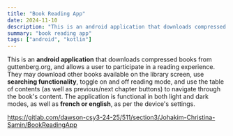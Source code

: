 ```yaml
---
title: "Book Reading App"
date: 2024-11-10
description: "This is an android application that downloads compressed books from guttenberg.org, and allows a user to participate in a reading experience. They may download other books available on the library screen, use searching functionality, toggle on and off reading mode, and use the table of contents (as well as previous/next chapte buttons) to navigate through the book's content. The application is functional in both light and dark modes, as well as french or english, as per the devide's settings."
summary: "book reading app"
tags: ["android", "kotlin"]
---
```

This is an **android application** that downloads compressed books from guttenberg.org, and allows a user to participate in a reading experience. They may download other books available on the library screen, use **searching functionality**, toggle on and off reading mode, and use the table of contents (as well as previous/next chapter buttons) to navigate through the book's content. The application is functional in both light and dark modes, as well as **french or english**, as per the device's settings.

https://gitlab.com/dawson-csy3-24-25/511/section3/Johakim-Christina-Samin/BookReadingApp
